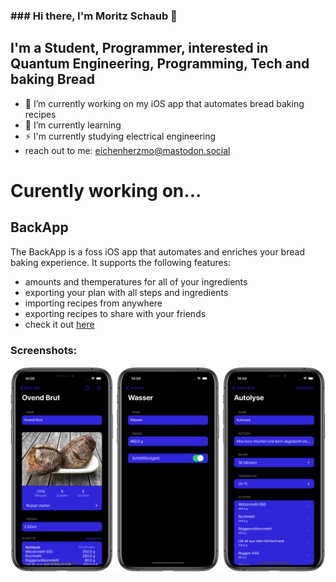 ### ### Hi there, I'm Moritz Schaub 👋

## I'm a Student, Programmer, interested in Quantum Engineering, Programming, Tech and baking Bread
- 🔭 I’m currently working on my iOS app that automates bread baking recipes 
- 🌱 I’m currently learning 
- ⚡️ I'm currently studying electrical engineering
- reach out to me: eichenherzmo@mastodon.social

# Curently working on... 
## BackApp
The BackApp is a foss iOS app that automates and enriches your bread baking experience.
It supports the following features:
- amounts and themperatures for all of your ingredients
- exporting your plan with all steps and ingredients
- importing recipes from anywhere
- exporting recipes to share with your friends
- check it out [here](https://github.com/MoSchaub/BrotApp2)

### Screenshots:
![Artboard](Images/Artboard.png)
